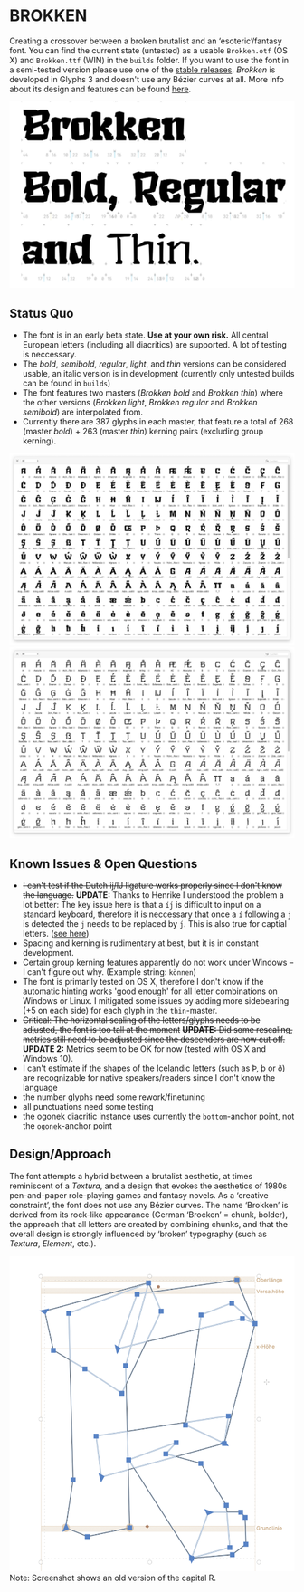# BROKKEN
 Creating a crossover between a broken brutalist and an ‘esoteric’/fantasy font. You can find the current state (untested) as a usable `Brokken.otf` (OS X) and `Brokken.ttf` (WIN) in the `builds` folder. If you want to use the font in a semi-tested version please use one of the [stable releases](https://github.com/eisensafran/brokken/releases).
 _Brokken_ is developed in Glyphs 3 and doesn't use any Bézier curves at all. More info about its design and features can be found [here](https://andi-siess.de/brokken/).

 ![Teaser Brokken](img/brokken-teaser-2.jpg)

 ## Status Quo
 - The font is in an early beta state. **Use at your own risk.** All central European letters (including all diacritics) are supported. A lot of testing is neccessary. 
 - The *bold*, *semibold*, *regular*, *light*, and *thin* versions can be considered usable, an italic version is in development (currently only untested builds can be found in `builds`)
- The font features two masters (*Brokken bold* and *Brokken thin*) where the other versions (*Brokken light*, *Brokken regular* and *Brokken semibold*) are interpolated from.
- Currently there are 387 glyphs in each master, that feature a total of 268 (master *bold*) + 263 (master *thin*) kerning pairs (excluding group kerning).

![Glyph Table](img/brokken-bold-palette-2.png)
![Glyph Table](img/brokken-thin-palette-2.png)

## Known Issues & Open Questions
- ~~I can't test if the Dutch ij/IJ ligature works properly since I don't know the language.~~ **UPDATE:** Thanks to Henrike I understood the problem a lot better: The key issue here is that a `íj́` is difficult to input on a standard keyboard, therefore it is neccessary that once a `í` following a `j` is detected the `j` needs to be replaced by `j́`. This is also true for captial letters. ([see here](https://nl.wikipedia.org/wiki/IJ_(digraaf)))
- Spacing and kerning is rudimentary at best, but it is in constant development.
- Certain group kerning features apparently do not work under Windows – I can't figure out why. (Example string: `können`)
- The font is primarily tested on OS X, therefore I don't know if the automatic hinting works 'good enough' for all letter combinations on Windows or Linux. I mitigated some issues by adding more sidebearing (+5 on each side) for each glyph in the `thin`-master.
- ~~Critical: The horizontal scaling of the letters/glyphs needs to be adjusted, the font is too tall at the moment~~ ~~**UPDATE:** Did some rescaling, metrics still need to be adjusted since the descenders are now cut off.~~ **UPDATE 2:** Metrics seem to be OK for now (tested with OS X and Windows 10).
- I can't estimate if the shapes of the Icelandic letters (such as Þ, þ or ð) are recognizable for native speakers/readers since I don't know the language
- the number glyphs need some rework/finetuning
- all punctuations need some testing
- the ogonek diacritic instance uses currently the `bottom`-anchor point, not the `ogonek`-anchor point

## Design/Approach
The font attempts a hybrid between a brutalist aesthetic, at times reminiscent of a *Textura*, and a design that evokes the aesthetics of 1980s pen-and-paper role-playing games and fantasy novels. As a ‘creative constraint’, the font does not use any Bézier curves. The name ‘Brokken’ is derived from its rock-like appearance (German ‘Brocken’ = chunk, bolder), the approach that all letters are created by combining chunks, and that the overall design is strongly influenced by ‘broken’ typography (such as *Textura*, *Element*, etc.).

![Chunk Combination](img/chunks.png)
Note: Screenshot shows an old version of the capital R.
